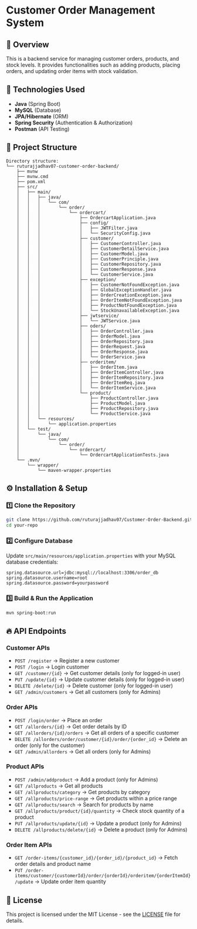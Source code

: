 # Customer Order Management System

## 📌 Overview

This is a backend service for managing customer orders, products, and stock levels. It provides functionalities such as adding products, placing orders, and updating order items with stock validation.

## 🚀 Technologies Used

- **Java** (Spring Boot)
- **MySQL** (Database)
- **JPA/Hibernate** (ORM)
- **Spring Security** (Authentication & Authorization)
- **Postman** (API Testing)

## 📂 Project Structure

```
Directory structure:
└── ruturajjadhav07-customer-order-backend/
    ├── mvnw
    ├── mvnw.cmd
    ├── pom.xml
    ├── src/
    │   ├── main/
    │   │   ├── java/
    │   │   │   └── com/
    │   │   │       └── order/
    │   │   │           └── ordercart/
    │   │   │               ├── OrdercartApplication.java
    │   │   │               ├── config/
    │   │   │               │   ├── JWTFilter.java
    │   │   │               │   └── SecurityConfig.java
    │   │   │               ├── customer/
    │   │   │               │   ├── CustomerController.java
    │   │   │               │   ├── CustomerDetailService.java
    │   │   │               │   ├── CustomerModel.java
    │   │   │               │   ├── CustomerPrinciple.java
    │   │   │               │   ├── CustomerRepository.java
    │   │   │               │   ├── CustomerResponse.java
    │   │   │               │   └── CustomerService.java
    │   │   │               ├── exception/
    │   │   │               │   ├── CustomerNotFoundException.java
    │   │   │               │   ├── GlobalExceptionHandler.java
    │   │   │               │   ├── OrderCreationException.java
    │   │   │               │   ├── OrderItemNotFoundException.java
    │   │   │               │   ├── ProductNotFoundException.java
    │   │   │               │   └── StockUnavailableException.java
    │   │   │               ├── jwtservice/
    │   │   │               │   └── JWTService.java
    │   │   │               ├── oders/
    │   │   │               │   ├── OrderController.java
    │   │   │               │   ├── OrderModel.java
    │   │   │               │   ├── OrderRepository.java
    │   │   │               │   ├── OrderRequest.java
    │   │   │               │   ├── OrderResponse.java
    │   │   │               │   └── OrderService.java
    │   │   │               ├── orderitem/
    │   │   │               │   ├── OrderItem.java
    │   │   │               │   ├── OrderItemController.java
    │   │   │               │   ├── OrderItemRepository.java
    │   │   │               │   ├── OrderItemReq.java
    │   │   │               │   └── OrderItemService.java
    │   │   │               └── product/
    │   │   │                   ├── ProductController.java
    │   │   │                   ├── ProductModel.java
    │   │   │                   ├── ProductRepository.java
    │   │   │                   └── ProductService.java
    │   │   └── resources/
    │   │       └── application.properties
    │   └── test/
    │       └── java/
    │           └── com/
    │               └── order/
    │                   └── ordercart/
    │                       └── OrdercartApplicationTests.java
    └── .mvn/
        └── wrapper/
            └── maven-wrapper.properties

```

## ⚙️ Installation & Setup

### **1️⃣ Clone the Repository**

```sh
git clone https://github.com/ruturajjadhav07/Customer-Order-Backend.git
cd your-repo
```

### **2️⃣ Configure Database**

Update `src/main/resources/application.properties` with your MySQL database credentials:

```properties
spring.datasource.url=jdbc:mysql://localhost:3306/order_db
spring.datasource.username=root
spring.datasource.password=yourpassword
```

### **3️⃣ Build & Run the Application**

```sh
mvn spring-boot:run
```

## 🔥 API Endpoints

### **Customer APIs**

- `POST /register` → Register a new customer
- `POST /login` → Login customer
- `GET /customer/{id}` → Get customer details (only for logged-in user)
- `PUT /update/{id}` → Update customer details (only for logged-in user)
- `DELETE /delete/{id}` → Delete customer (only for logged-in user)
- `GET /admin/customers` → Get all customers (only for Admins)

### **Order APIs**

- `POST /login/order` → Place an order
- `GET /allorders/{id}` → Get order details by ID
- `GET /allorders/{id}/orders` → Get all orders of a specific customer
- `DELETE /allorders/order/customer/{id}/order/{order_id}` → Delete an order (only for the customer)
- `GET /admin/allorders` → Get all orders (only for Admins)

### **Product APIs**

- `POST /admin/addproduct` → Add a product (only for Admins)
- `GET /allproducts` → Get all products
- `GET /allproducts/category` → Get products by category
- `GET /allproducts/price-range` → Get products within a price range
- `GET /allproducts/search` → Search for products by name
- `GET /allproducts/product/{id}/quantity` → Check stock quantity of a product
- `PUT /allproducts/update/{id}` → Update a product (only for Admins)
- `DELETE /allproducts/delete/{id}` → Delete a product (only for Admins)

### **Order Item APIs**

- `GET /order-items/{customer_id}/{order_id}/{product_id}` → Fetch order details and product name
- `PUT /order-items/customer/{customerId}/order/{orderId}/orderitem/{orderItemId}/update` → Update order item quantity

## 📜 License

This project is licensed under the MIT License - see the [LICENSE](https://github.com/ruturajjadhav07/Customer-Order-Backend/blob/main/LICENSE) file for details.
